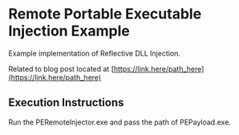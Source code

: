 # Remote Portable Executable Injection Example

Example implementation of Reflective DLL Injection.

Related to blog post located at [https://link.here/path_here](https://link.here/path_here)

## Execution Instructions

Run the PERemoteInjector.exe and pass the path of PEPayload.exe.
